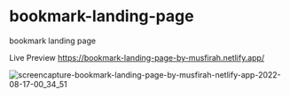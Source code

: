 # bookmark-landing-page
bookmark landing page


Live Preview  https://bookmark-landing-page-by-musfirah.netlify.app/


![screencapture-bookmark-landing-page-by-musfirah-netlify-app-2022-08-17-00_34_51](https://user-images.githubusercontent.com/95566104/184966845-7e454a2b-4704-43c9-aa95-c0d0340a84a0.png)
